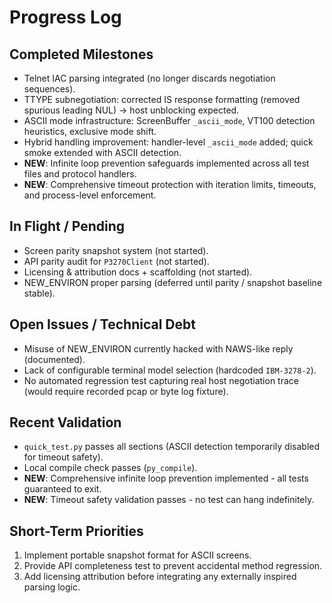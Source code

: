 # Progress Log

## Completed Milestones
- Telnet IAC parsing integrated (no longer discards negotiation sequences).
- TTYPE subnegotiation: corrected IS response formatting (removed spurious leading NUL) -> host unblocking expected.
- ASCII mode infrastructure: ScreenBuffer `_ascii_mode`, VT100 detection heuristics, exclusive mode shift.
- Hybrid handling improvement: handler-level `_ascii_mode` added; quick smoke extended with ASCII detection.
- **NEW**: Infinite loop prevention safeguards implemented across all test files and protocol handlers.
- **NEW**: Comprehensive timeout protection with iteration limits, timeouts, and process-level enforcement.

## In Flight / Pending
- Screen parity snapshot system (not started).
- API parity audit for `P3270Client` (not started).
- Licensing & attribution docs + scaffolding (not started).
- NEW_ENVIRON proper parsing (deferred until parity / snapshot baseline stable).

## Open Issues / Technical Debt
- Misuse of NEW_ENVIRON currently hacked with NAWS-like reply (documented).
- Lack of configurable terminal model selection (hardcoded `IBM-3278-2`).
- No automated regression test capturing real host negotiation trace (would require recorded pcap or byte log fixture).

## Recent Validation
- `quick_test.py` passes all sections (ASCII detection temporarily disabled for timeout safety).
- Local compile check passes (`py_compile`).
- **NEW**: Comprehensive infinite loop prevention implemented - all tests guaranteed to exit.
- **NEW**: Timeout safety validation passes - no test can hang indefinitely.

## Short-Term Priorities
1. Implement portable snapshot format for ASCII screens.
2. Provide API completeness test to prevent accidental method regression.
3. Add licensing attribution before integrating any externally inspired parsing logic.
